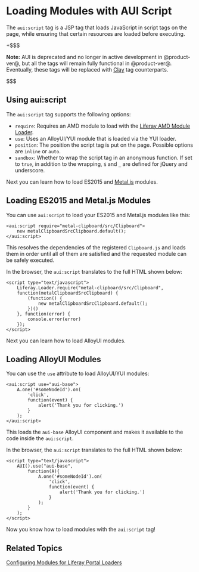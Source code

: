 # Loading Modules with AUI Script [](id=loading-modules-with-aui-script)

The `aui:script` tag is a JSP tag that loads JavaScript in script tags on the
page, while ensuring that certain resources are loaded before executing.

+$$$

**Note:** AUI is deprecated and no longer in active development in 
@product-ver@, but all the tags will remain fully functional in @product-ver@. 
Eventually, these tags will be replaced with 
[Clay](https://claycss.com/) 
tag counterparts.

$$$

## Using aui:script [](id=using-aui-script)

The `aui:script` tag supports the following options:

- `require`: Requires an AMD module to load with the 
  [Liferay AMD Module Loader](https://github.com/liferay/liferay-amd-loader#amd-module-loader).
- `use`: Uses an AlloyUI/YUI module that is loaded via the YUI loader.
- `position`: The position the script tag is put on the page.  Possible 
  options are `inline` or `auto`.
- `sandbox`: Whether to wrap the script tag in an anonymous function. If set 
  to `true`, in addition to the wrapping, `$` and `_` are defined for jQuery 
  and underscore.

Next you can learn how to load ES2015 and 
[Metal.js](https://metaljs.com/) 
modules.

## Loading ES2015 and Metal.js Modules [](id=loading-es2015-and-metaljs-modules)

You can use `aui:script` to load your ES2015 and Metal.js modules like this:

    <aui:script require="metal-clipboard/src/Clipboard">
        new metalClipboardSrcClipboard.default();
    </aui:script>

This resolves the dependencies of the registered `Clipboard.js` and loads them 
in order until all of them are satisfied and the requested module can be safely
executed.

In the browser, the `aui:script` translates to the full HTML shown below:

    <script type="text/javascript">
        Liferay.Loader.require("metal-clipboard/src/Clipboard", 
        function(metalClipboardSrcClipboard) {
            (function() {
                new metalClipboardSrcClipboard.default();
            })()
        }, function(error) {
            console.error(error)
        });
    </script>
 
Next you can learn how to load AlloyUI modules.

## Loading AlloyUI Modules [](id=loading-alloyui-modules)

You can use the `use` attribute to load AlloyUI/YUI modules:

    <aui:script use="aui-base">
        A.one('#someNodeId').on(
            'click',
            function(event) {
                alert('Thank you for clicking.')
            }
        );
    </aui:script>

This loads the `aui-base` AlloyUI component and makes it available to the 
code inside the `aui:script`.

In the browser, the `aui:script` translates to the full HTML shown below:

    <script type="text/javascript">
        AUI().use("aui-base",
            function(A){
                A.one('#someNodeId').on(
                    'click',
                    function(event) {
                        alert('Thank you for clicking.')
                    }
                );
            }
        );
    </script>
 
Now you know how to load modules with the `aui:script` tag!

## Related Topics [](id=related-topics)

[Configuring Modules for Liferay Portal Loaders](/develop/tutorials/-/knowledge_base/7-1/configuring-modules-for-products-loaders)
